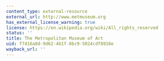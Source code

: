 ```yaml
---
content_type: external-resource
external_url: http://www.metmuseum.org
has_external_license_warning: true
license: https://en.wikipedia.org/wiki/All_rights_reserved
status: ''
title: The Metropolitan Museum of Art
uid: f7416a8d-9d62-4b1f-8bc9-5024cdf8916e
wayback_url: ''
---
```

